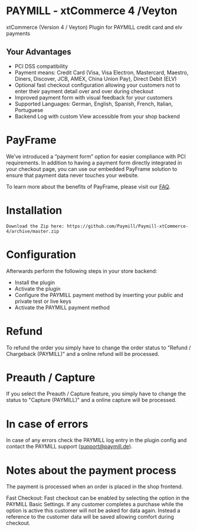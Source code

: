 PAYMILL - xtCommerce 4 /Veyton
====================

xtCommerce (Version 4 / Veyton) Plugin for PAYMILL credit card and elv payments

## Your Advantages
* PCI DSS compatibility
* Payment means: Credit Card (Visa, Visa Electron, Mastercard, Maestro, Diners, Discover, JCB, AMEX, China Union Pay), Direct Debit (ELV)
* Optional fast checkout configuration allowing your customers not to enter their payment detail over and over during checkout
* Improved payment form with visual feedback for your customers
* Supported Languages: German, English, Spanish, French, Italian, Portuguese
* Backend Log with custom View accessible from your shop backend

# PayFrame 
 
We’ve introduced a “payment form” option for easier compliance with PCI 
requirements. 
In addition to having a payment form directly integrated in your checkout page, you 
can use our embedded PayFrame solution to ensure that payment data never 
touches your website. 
 
To learn more about the benefits of PayFrame, please visit our [FAQ](https://www.paymill.com/en/faq/how-does-paymills-payframe-solution-work "FAQ").

# Installation

    Download the Zip here: https://github.com/Paymill/Paymill-xtCommerce-4/archive/master.zip

# Configuration

Afterwards perform the following steps in your store backend:

* Install the plugin
* Activate the plugin
* Configure the PAYMILL payment method by inserting your public and private test or live keys
* Activate the PAYMILL payment method

# Refund
To refund the order you simply have to change the order status to "Refund / Chargeback (PAYMILL)" and a online refund will be processed.

# Preauth / Capture
If you select the Preauth / Capture feature, you simply have to change the status to "Capture (PAYMILL)" and a online capture will be processed.

# In case of errors

In case of any errors check the PAYMILL log entry in the plugin config and 
contact the PAYMILL support (support@paymill.de).

# Notes about the payment process

The payment is processed when an order is placed in the shop frontend.

Fast Checkout: Fast checkout can be enabled by selecting the option in the PAYMILL Basic Settings. If any customer completes a purchase while the option is active this customer will not be asked for data again. Instead a reference to the customer data will be saved allowing comfort during checkout.
